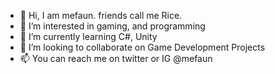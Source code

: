 - 👋 Hi, I am mefaun. friends call me Rice.
- 👀 I’m interested in gaming, and programming
- 🌱 I’m currently learning C#, Unity
- 💞️ I’m looking to collaborate on Game Development Projects
- 📫 You can reach me on twitter or IG @mefaun

<!---
mefaun/mefaun is a ✨ special ✨ repository because its `README.md` (this file) appears on your GitHub profile.
You can click the Preview link to take a look at your changes.
--->
